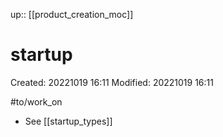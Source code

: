up:: [[product_creation_moc]]

# startup
Created: 20221019 16:11
Modified: 20221019 16:11

#to/work_on 
- See [[startup_types]]
